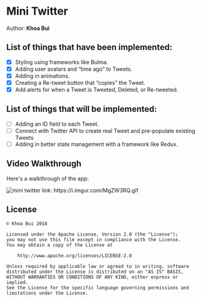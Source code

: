 # Mini Twitter

Author: **Khoa Bui**

## List of things that have been implemented:
* [x] Styling using frameworks like Bulma.
* [x] Adding user avatars and “time ago” to Tweets.
* [x] Adding in animations.
* [x] Creating a Re-tweet button that “copies” the Tweet.
* [x] Add alerts for when a Tweet is Tweeted, Deleted, or Re-tweeted.

## List of things that will be implemented:
* [ ] Adding an ID field to each Tweet.
* [ ] Connect with Twitter API to create real Tweet and pre-populate existing Tweets
* [ ] Adding in better state management with a framework like Redux.

## Video Walkthrough 

Here's a walkthrough of the app:

<img src="https://i.imgur.com/MgZW3RQ.gif" alt="mini twitter"/>
link: https://i.imgur.com/MgZW3RQ.gif

## License

    © Khoa Bui 2018 

    Licensed under the Apache License, Version 2.0 (the "License");
    you may not use this file except in compliance with the License.
    You may obtain a copy of the License at

        http://www.apache.org/licenses/LICENSE-2.0

    Unless required by applicable law or agreed to in writing, software
    distributed under the License is distributed on an "AS IS" BASIS,
    WITHOUT WARRANTIES OR CONDITIONS OF ANY KIND, either express or implied.
    See the License for the specific language governing permissions and
    limitations under the License.
